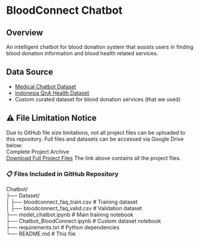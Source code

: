# BloodConnect Chatbot

## **Overview**
An intelligent chatbot for blood donation system that assists users in finding blood donation information and blood health related services.

## **Data Source**
- [Medical Chatbot Dataset]('https://www.kaggle.com/datasets/saifulislamsarfaraz/medical-chatbot-dataset/data')
- [Indonesia QnA Health Dataset]('https://www.kaggle.com/datasets/gufranakasamudra/indonesia-qna-health-dataset')
- Custom curated dataset for blood donation services (that we used)

## ⚠️ **File Limitation Notice**
Due to GitHub file size limitations, not all project files can be uploaded to this repository. Full files and datasets can be accessed via Google Drive below: <br>
Complete Project Archive <br>
[Download Full Project Files]('https://drive.google.com/drive/folders/1NKqF0l96iDXmoZgR0zkBZSa-o9N9MZTL?usp=sharing')
The link above contains all the project files.

### 📋 Files Included in GitHub Repository
Chatbot/ <br>
├── Dataset/ <br>
│   ├── bloodconnect_faq_train.csv    # Training dataset <br>
│   ├── bloodconnect_faq_valid.csv    # Validation dataset <br>
├── model_chatbot.ipynb               # Main training notebook <br>
├── Chatbot_BloodConnect.ipynb        # Custom dataset notebook <br>
├── requirements.txt                  # Python dependencies <br>
└── README.md                        # This file <br>
